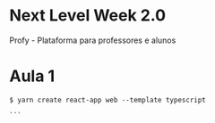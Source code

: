 # Next Level Week 2.0
Profy - Plataforma para professores e alunos

# Aula 1
````shell
$ yarn create react-app web --template typescript

```